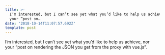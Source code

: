 ```yaml
---
title: >-
  I’m interested, but I can’t see yet what you’d like to help us achieve, nor
  your “post on…
date: '2018-10-14T11:07:57.692Z'
template: post
---
```

I’m interested, but I can’t see yet what you’d like to help us achieve, nor your “post on rendering the JSON you get from the proxy with vue.js”.
